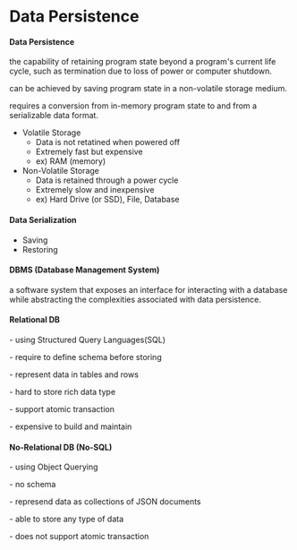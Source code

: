 # Data Persistence



#### Data Persistence

the capability of retaining program state beyond a program's current life cycle, such as termination due to loss of power or computer shutdown.

can be achieved by saving program state in a non-volatile storage medium.

requires a conversion from in-memory program state to and from a serializable data format.

* Volatile Storage
  * Data is not retatined when powered off
  * Extremely fast but expensive
  * ex) RAM (memory)
* Non-Volatile Storage
  * Data is retained through a power cycle
  * Extremely slow and inexpensive
  * ex) Hard Drive (or SSD), File, Database



#### Data Serialization

* Saving
* Restoring



#### DBMS (Database Management System)

a software system that exposes an interface for interacting with a database while abstracting the complexities associated with data persistence.



#### Relational DB

\- using Structured Query Languages(SQL)

\- require to define schema before storing

\- represent data in tables and rows

\- hard to store rich data type

\- support atomic transaction

\- expensive to build and maintain



#### No-Relational DB (No-SQL)

\- using Object Querying

\- no schema

\- represend data as collections of JSON documents

\- able to store any type of data

\- does not support atomic transaction